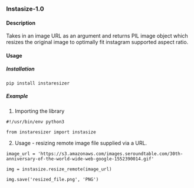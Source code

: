 ### Instasize-1.0

#### Description

Takes in an image URL as an argument and returns PIL image object which resizes the original image to optimally fit instagram supported aspect ratio. 

#### Usage

##### Installation

```
pip install instaresizer
```

##### Example

1. Importing the library
```
#!/usr/bin/env python3

from instaresizer import instasize

```
2. Usage - resizing remote image file supplied via a URL. 
```
image_url = 'https://s3.amazonaws.com/images.seroundtable.com/30th-anniversary-of-the-world-wide-web-google-1552390014.gif'

img = instasize.resize_remote(image_url)

img.save('resized_file.png', 'PNG')
```
